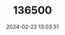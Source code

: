 ---
title: "136500"
category: "Presbytis natunae"
draft: false
date: 2024-02-22 13:03:51
languages:
  English: ["Natuna Leaf Monkey", "Natuna Island Surili"]
---